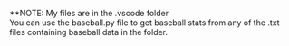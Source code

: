 **NOTE: My files are in the .vscode folder<br>
You can use the baseball.py file to get baseball stats from any of the .txt files containing baseball data in the folder.
